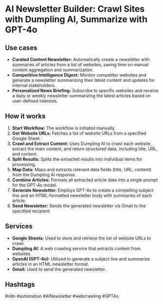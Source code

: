 # AI Newsletter Builder: Crawl Sites with Dumpling AI, Summarize with GPT-4o

## Use cases

- **Curated Content Newsletter:** Automatically create a newsletter with summaries of articles from a list of websites, saving time on manual content aggregation and summarization.
- **Competitive Intelligence Digest:** Monitor competitor websites and generate a newsletter summarizing their latest content and updates for internal stakeholders.
- **Personalized News Briefing:** Subscribe to specific websites and receive a daily or weekly newsletter summarizing the latest articles based on user-defined interests.

## How it works

1.  **Start Workflow:** The workflow is initiated manually.
2.  **Get Website URLs:** Fetches a list of website URLs from a specified Google Sheet.
3.  **Crawl and Extract Content:** Uses Dumpling AI to crawl each website, extract the main content, and return structured data, including title, URL, and content.
4.  **Split Results:** Splits the extracted results into individual items for processing.
5.  **Map Data:** Maps and extracts relevant data fields (title, URL, content) from the Dumpling AI response.
6.  **Combine Articles:** Formats all extracted article data into a single prompt for the GPT-4o model.
7.  **Generate Newsletter:** Employs GPT-4o to create a compelling subject line and an HTML-formatted newsletter body with summaries of each article.
8.  **Send Newsletter:** Sends the generated newsletter via Gmail to the specified recipient.

## Services

-   **Google Sheets:** Used to store and retrieve the list of website URLs to crawl.
-   **Dumpling AI:** A web crawling service that extracts content from websites.
-   **OpenAI (GPT-4o):** Utilized to generate a subject line and summarize articles in an HTML newsletter format.
-   **Gmail:** Used to send the generated newsletter.

## Hashtags

#n8n #automation #AINewsletter #webcrawling #GPT4o
